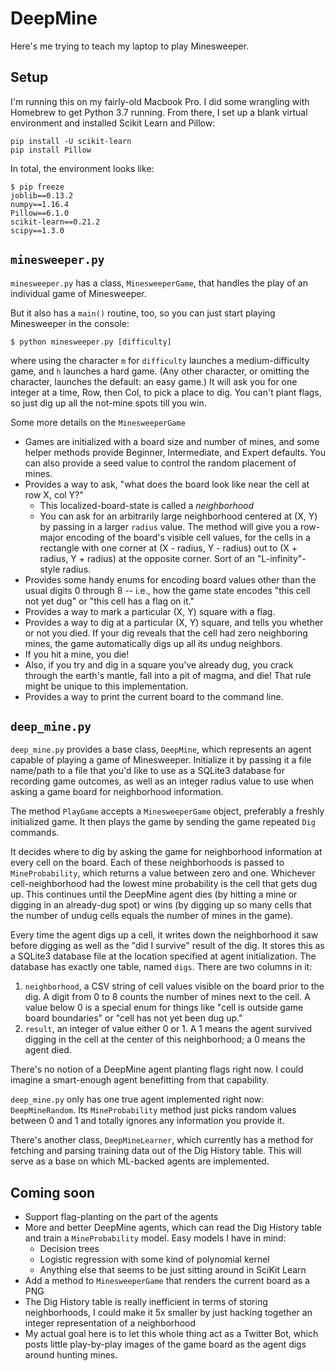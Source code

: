# DeepMine

Here's me trying to teach my laptop to play Minesweeper.

## Setup

I'm running this on my fairly-old Macbook Pro.  I did some wrangling with
Homebrew to get Python 3.7 running.  From there, I set up a blank virtual
environment and installed Scikit Learn and Pillow:

```
pip install -U scikit-learn
pip install Pillow
```

In total, the environment looks like:

```
$ pip freeze
joblib==0.13.2
numpy==1.16.4
Pillow==6.1.0
scikit-learn==0.21.2
scipy==1.3.0
```

## `minesweeper.py`

`minesweeper.py` has a class, `MinesweeperGame`, that handles the play of an
individual game of Minesweeper.

But it also has a `main()` routine, too, so you can just start playing
Minesweeper in the console:

```
$ python minesweeper.py [difficulty]
```

where using the character `m` for `difficulty` launches a medium-difficulty
game, and `h` launches a hard game. (Any other character, or omitting the
character, launches the default: an easy game.)  It will ask you for one integer
at a time, Row, then Col, to pick a place to dig.  You can't plant flags, so
just dig up all the not-mine spots till you win.

Some more details on the `MinesweeperGame`

*   Games are initialized with a board size and number of mines, and some
    helper methods provide Beginner, Intermediate, and Expert defaults.
    You can also provide a seed value to control the random placement of mines.
*   Provides a way to ask, "what does the board look like near the cell at
    row X, col Y?"
    *   This localized-board-state is called a *neighborhood*
    *   You can ask for an arbitrarily large neighborhood centered at (X, Y) by
        passing in a larger `radius` value.  The method will give you a
        row-major encoding of the board's visible cell values, for the cells
        in a rectangle with one corner at (X - radius, Y - radius) out to
        (X + radius, Y + radius) at the opposite corner.   Sort of an
        "L-infinity"-style radius.
*   Provides some handy enums for encoding board values other than the usual
    digits 0 through 8 -- i.e., how the game state encodes "this cell not yet
    dug" or "this cell has a flag on it."
*   Provides a way to mark a particular (X, Y) square with a flag.
*   Provides a way to dig at a particular (X, Y) square, and tells you whether
    or not you died.  If your dig reveals that the cell had zero neighboring
    mines, the game automatically digs up all its undug neighbors.
*   If you hit a mine, you die!
*   Also, if you try and dig in a square you've already dug, you crack through
    the earth's mantle, fall into a pit of magma, and die!  That rule might be
    unique to this implementation.
*   Provides a way to print the current board to the command line.


## `deep_mine.py`

`deep_mine.py` provides a base class, `DeepMine`, which represents an agent
capable of playing a game of Minesweeper.  Initialize it by passing it a file
name/path to a file that you'd like to use as a SQLite3 database for recording
game outcomes, as well as an integer radius value to use when asking a game
board for neighborhood information.

The method `PlayGame` accepts a `MinesweeperGame` object, preferably a freshly
initialized game.  It then plays the game by sending the game repeated `Dig`
commands.

It decides where to dig by asking the game for neighborhood information at every
cell on the board.  Each of these neighborhoods is passed to `MineProbability`,
which returns a value between zero and one.  Whichever cell-neighborhood had
the lowest mine probability is the cell that gets dug up.  This continues until
the DeepMine agent dies (by hitting a mine or digging in an already-dug spot)
or wins (by digging up so many cells that the number of undug cells equals
the number of mines in the game).

Every time the agent digs up a cell, it writes down the neighborhood it saw
before digging as well as the "did I survive" result of the dig.  It stores this
as a SQLite3 database file at the location specified at agent initialization.
The database has exactly one table, named `digs`.  There are two columns in it:

1.  `neighborhood`, a CSV string of cell values visible on the board prior to
    the dig.  A digit from 0 to 8 counts the number of mines next to the cell.
    A value below 0 is a special enum for things like "cell is outside game
    board boundaries" or "cell has not yet been dug up."
2.  `result`, an integer of value either 0 or 1.  A 1 means the agent survived
    digging in the cell at the center of this neighborhood; a 0 means the agent
    died.

There's no notion of a DeepMine agent planting flags right now.  I could imagine
a smart-enough agent benefitting from that capability.

`deep_mine.py` only has one true agent implemented right now: `DeepMineRandom`.
Its `MineProbability` method just picks random values between 0 and 1 and
totally ignores any information you provide it.

There's another class, `DeepMineLearner`, which currently has a method for
fetching and parsing training data out of the Dig History table.  This will
serve as a base on which ML-backed agents are implemented.

## Coming soon

*   Support flag-planting on the part of the agents
*   More and better DeepMine agents, which can read the Dig History table and
    train a `MineProbability` model.  Easy models I have in mind:
    *   Decision trees
    *   Logistic regression with some kind of polynomial kernel
    *   Anything else that seems to be just sitting around in SciKit Learn
*   Add a method to `MinesweeperGame` that renders the current board as a PNG
*   The Dig History table is really inefficient in terms of storing
    neighborhoods, I could make it 5x smaller by just hacking together an
    integer representation of a neighborhood
*   My actual goal here is to let this whole thing act as a Twitter Bot, which
    posts little play-by-play images of the game board as the agent digs around
    hunting mines.
